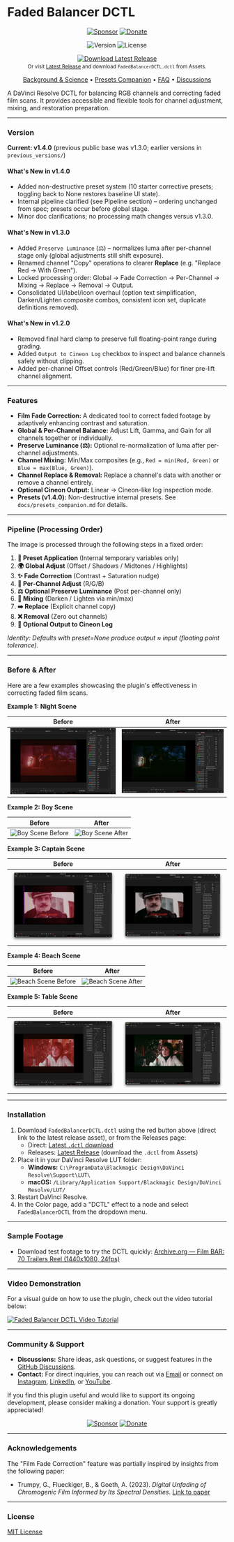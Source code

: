 # Faded Balancer DCTL

<p align="center">
  <a href="https://github.com/sponsors/fabiocolor"><img src="https://img.shields.io/badge/Sponsor-❤️-red?style=for-the-badge" alt="Sponsor"></a>
  <a href="https://paypal.me/fabiocolor"><img src="https://img.shields.io/badge/Donate-PayPal-blue?style=for-the-badge" alt="Donate"></a>
</p>

<p align="center">
  <img src="https://img.shields.io/badge/version-v1.4.0-blue" alt="Version">
  <img src="https://img.shields.io/badge/license-MIT-green" alt="License">
</p>

<p align="center">
  <a href="https://github.com/fabiocolor/Faded-Balancer-DCTL/releases/latest/download/FadedBalancerDCTL.dctl">
    <img src="https://img.shields.io/badge/Download%20Latest%20Release-Here-red?style=for-the-badge" alt="Download Latest Release">
  </a>
  <br/>
  <small>
    Or visit <a href="https://github.com/fabiocolor/Faded-Balancer-DCTL/releases/latest">Latest Release</a> and download <code>FadedBalancerDCTL.dctl</code> from Assets.
  </small>
</p>

<p align="center">
  <a href="docs/BACKGROUND_FILM_FADING.md">Background & Science</a> •
  <a href="docs/presets_companion.md">Presets Companion</a> •
  <a href="docs/FAQ.md">FAQ</a> •
  <a href="https://github.com/fabiocolor/Faded-Balancer-DCTL/discussions">Discussions</a>
</p>

A DaVinci Resolve DCTL for balancing RGB channels and correcting faded film scans. It provides accessible and flexible tools for channel adjustment, mixing, and restoration preparation.

---

### Version

**Current: v1.4.0** (previous public base was v1.3.0; earlier versions in `previous_versions/`)

#### What's New in v1.4.0
- Added non-destructive preset system (10 starter corrective presets; toggling back to None restores baseline UI state).
- Internal pipeline clarified (see Pipeline section) – ordering unchanged from spec; presets occur before global stage.
- Minor doc clarifications; no processing math changes versus v1.3.0.

#### What's New in v1.3.0
- Added `Preserve Luminance` (⚖) – normalizes luma after per-channel stage only (global adjustments still shift exposure).
- Renamed channel "Copy" operations to clearer **Replace** (e.g. "Replace Red → With Green").
- Locked processing order: Global → Fade Correction → Per-Channel → Mixing → Replace → Removal → Output.
- Consolidated UI/label/icon overhaul (option text simplification, Darken/Lighten composite combos, consistent icon set, duplicate definitions removed).

#### What's New in v1.2.0
- Removed final hard clamp to preserve full floating-point range during grading.
- Added `Output to Cineon Log` checkbox to inspect and balance channels safely without clipping.
- Added per-channel Offset controls (Red/Green/Blue) for finer pre-lift channel alignment.

---

### Features

-   **Film Fade Correction:** A dedicated tool to correct faded footage by adaptively enhancing contrast and saturation.
-   **Global & Per-Channel Balance:** Adjust Lift, Gamma, and Gain for all channels together or individually.
-   **Preserve Luminance (⚖):** Optional re-normalization of luma after per-channel adjustments.
-   **Channel Mixing:** Min/Max composites (e.g., `Red = min(Red, Green)` or `Blue = max(Blue, Green)`).
-   **Channel Replace & Removal:** Replace a channel's data with another or remove a channel entirely.
-   **Optional Cineon Output:** Linear → Cineon-like log inspection mode.
-   **Presets (v1.4.0):** Non-destructive internal presets. See `docs/presets_companion.md` for details.

---

### Pipeline (Processing Order)

The image is processed through the following steps in a fixed order:

1.  **🎨 Preset Application** (Internal temporary variables only)
2.  **🌍 Global Adjust** (Offset / Shadows / Midtones / Highlights)
3.  **✨ Fade Correction** (Contrast + Saturation nudge)
4.  **🎨 Per-Channel Adjust** (R/G/B)
5.  **⚖️ Optional Preserve Luminance** (Post per-channel only)
6.  **🔄 Mixing** (Darken / Lighten via min/max)
7.  **➡️ Replace** (Explicit channel copy)
8.  **❌ Removal** (Zero out channels)
9.  **📜 Optional Output to Cineon Log**

*Identity: Defaults with preset=None produce output ≈ input (floating point tolerance).*

---

### Before & After

Here are a few examples showcasing the plugin's effectiveness in correcting faded film scans.

**Example 1: Night Scene**

| Before | After |
| :---: | :---: |
| ![Night Scene Before](assets/before/night_before.png) | ![Night Scene After](assets/after/night_after.png) |

**Example 2: Boy Scene**

| Before | After |
| :---: | :---: |
| ![Boy Scene Before](assets/before/boy_before.png) | ![Boy Scene After](assets/after/boy_after.png) |

**Example 3: Captain Scene**

| Before | After |
| :---: | :---: |
| ![Captain Scene Before](assets/before/captain_before.png) | ![Captain Scene After](assets/after/captain_after.png) |

**Example 4: Beach Scene**

| Before | After |
| :---: | :---: |
| ![Beach Scene Before](assets/before/beach_before.png) | ![Beach Scene After](assets/after/beach_after.png) |

**Example 5: Table Scene**

| Before | After |
| :---: | :---: |
| ![Table Scene Before](assets/before/table_before.png) | ![Table Scene After](assets/after/table_after.png) |

---

### Installation

1.  Download `FadedBalancerDCTL.dctl` using the red button above (direct link to the latest release asset), or from the Releases page:
    - Direct: [Latest `.dctl` download](https://github.com/fabiocolor/Faded-Balancer-DCTL/releases/latest/download/FadedBalancerDCTL.dctl)
    - Releases: [Latest Release](https://github.com/fabiocolor/Faded-Balancer-DCTL/releases/latest) (download the `.dctl` from Assets)
2.  Place it in your DaVinci Resolve LUT folder:
	-   **Windows:** `C:\ProgramData\Blackmagic Design\DaVinci Resolve\Support\LUT\`
	-   **macOS:** `/Library/Application Support/Blackmagic Design/DaVinci Resolve/LUT/`
3.  Restart DaVinci Resolve.
4.  In the Color page, add a "DCTL" effect to a node and select `FadedBalancerDCTL` from the dropdown menu.

---

### Sample Footage

- Download test footage to try the DCTL quickly: [Archive.org — Film BAR: 70 Trailers Reel (1440x1080, 24fps)](https://archive.org/details/film-bar-70-trailers-reel-1440x-1080-24fps)

---

### Video Demonstration

For a visual guide on how to use the plugin, check out the video tutorial below:

[![Faded Balancer DCTL Video Tutorial](https://img.youtube.com/vi/ATPkq5BHs-A/maxresdefault.jpg)](https://youtu.be/ATPkq5BHs-A)

---

### Community & Support

-   **Discussions:** Share ideas, ask questions, or suggest features in the [GitHub Discussions](https://github.com/fabiocolor/Faded-Balancer-DCTL/discussions).
-   **Contact:** For direct inquiries, you can reach out via [Email](mailto:info@fabiocolor.com) or connect on [Instagram](https://www.instagram.com/fabiocolor), [LinkedIn](https://www.linkedin.com/in/fabiobedoya/), or [YouTube](https://www.youtube.com/@fabiocolor).

If you find this plugin useful and would like to support its ongoing development, please consider making a donation. Your support is greatly appreciated!

<p align="center">
  <a href="https://github.com/sponsors/fabiocolor"><img src="https://img.shields.io/badge/Sponsor-❤️-red?style=for-the-badge" alt="Sponsor"></a>
  <a href="https://paypal.me/fabiocolor"><img src="https://img.shields.io/badge/Donate-PayPal-blue?style=for-the-badge" alt="Donate"></a>
</p>

---

### Acknowledgements

The "Film Fade Correction" feature was partially inspired by insights from the following paper:
-   Trumpy, G., Flueckiger, B., & Goeth, A. (2023). *Digital Unfading of Chromogenic Film Informed by Its Spectral Densities*. [Link to paper](https://ntnuopen.ntnu.no/ntnu-xmlui/handle/11250/3101572)

---

### License

[MIT License](LICENSE)
